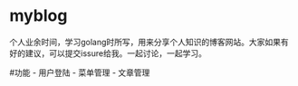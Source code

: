 # myblog
个人业余时间，学习golang时所写，用来分享个人知识的博客网站。大家如果有好的建议，可以提交issure给我。一起讨论，一起学习。

#功能
    - 用户登陆
    - 菜单管理
    - 文章管理

